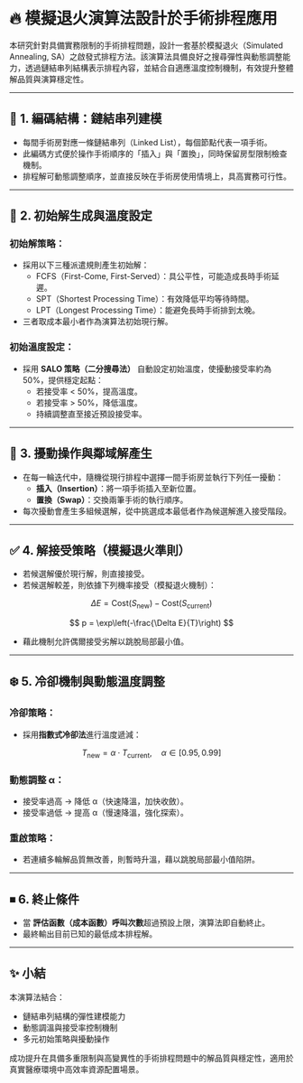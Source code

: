 # 🔥 模擬退火演算法設計於手術排程應用

本研究針對具備實務限制的手術排程問題，設計一套基於模擬退火（Simulated Annealing, SA）之啟發式排程方法。該演算法具備良好之搜尋彈性與動態調整能力，透過鏈結串列結構表示排程內容，並結合自適應溫度控制機制，有效提升整體解品質與演算穩定性。

---

## 🔗 1. 編碼結構：鏈結串列建模

- 每間手術房對應一條鏈結串列（Linked List），每個節點代表一項手術。
- 此編碼方式便於操作手術順序的「插入」與「置換」，同時保留房型限制檢查機制。
- 排程解可動態調整順序，並直接反映在手術房使用情境上，具高實務可行性。

---

## 🔰 2. 初始解生成與溫度設定

### 初始解策略：
- 採用以下三種派遣規則產生初始解：
  - FCFS（First-Come, First-Served）：具公平性，可能造成長時手術延遲。
  - SPT（Shortest Processing Time）：有效降低平均等待時間。
  - LPT（Longest Processing Time）：能避免長時手術排到太晚。
- 三者取成本最小者作為演算法初始現行解。

### 初始溫度設定：
- 採用 **SALO 策略（二分搜尋法）** 自動設定初始溫度，使擾動接受率約為 50%，提供穩定起點：
  - 若接受率 < 50%，提高溫度。
  - 若接受率 > 50%，降低溫度。
  - 持續調整直至接近預設接受率。

---

## 🔄 3. 擾動操作與鄰域解產生

- 在每一輪迭代中，隨機從現行排程中選擇一間手術房並執行下列任一擾動：
  - **插入（Insertion）**：將一項手術插入至新位置。
  - **置換（Swap）**：交換兩筆手術的執行順序。
- 每次擾動會產生多組候選解，從中挑選成本最低者作為候選解進入接受階段。

---

## ✅ 4. 解接受策略（模擬退火準則）

- 若候選解優於現行解，則直接接受。
- 若候選解較差，則依據下列機率接受（模擬退火機制）：

$$
\Delta E = \text{Cost}(S_{\text{new}}) - \text{Cost}(S_{\text{current}})
$$

$$
p = \exp\left(-\frac{\Delta E}{T}\right)
$$

- 藉此機制允許偶爾接受劣解以跳脫局部最小值。

---

## ❄️ 5. 冷卻機制與動態溫度調整

### 冷卻策略：
- 採用**指數式冷卻法**進行溫度遞減：

$$
T_{\text{new}} = \alpha \cdot T_{\text{current}}, \quad \alpha \in [0.95, 0.99]
$$

### 動態調整 α：
- 接受率過高 → 降低 α（快速降溫，加快收斂）。
- 接受率過低 → 提高 α（慢速降溫，強化探索）。

### 重啟策略：
- 若連續多輪解品質無改善，則暫時升溫，藉以跳脫局部最小值陷阱。

---

## ⏹ 6. 終止條件

- 當 **評估函數（成本函數）呼叫次數**超過預設上限，演算法即自動終止。
- 最終輸出目前已知的最低成本排程解。

---

## ✨ 小結

本演算法結合：

- 鏈結串列結構的彈性建模能力  
- 動態調溫與接受率控制機制  
- 多元初始策略與擾動操作  

成功提升在具備多重限制與高變異性的手術排程問題中的解品質與穩定性，適用於真實醫療環境中高效率資源配置場景。
